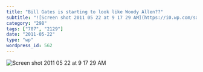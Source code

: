```yaml
---
title: "Bill Gates is starting to look like Woody Allen??"
subtitle: "![Screen shot 2011 05 22 at 9 17 29 AM](https://i0.wp.com/salas.com/wp-content/uploads/2011/05/22fb9..."
category: "298"
tags: ["707", "2129"]
date: "2011-05-22"
type: "wp"
wordpress_id: 562
---
```

![Screen shot 2011 05 22 at 9 17 29 AM](https://i0.wp.com/salas.com/wp-content/uploads/2011/05/22fb9-screen-shot-2011-05-22-at-91729-am.png?resize=400%2C392&ssl=1)
